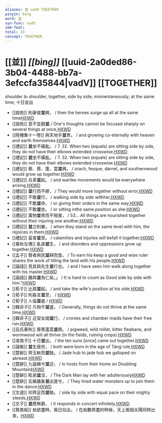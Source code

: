 ```yaml
---
aliases: 並 vadV TOGETHER
pinyin: bìng
word: 並
syn-func: vadV
sem-feat: 
total: 33
concept: TOGETHER 
---
```

# [[並]] *[[bìng]]*  [[uuid-2a0ded86-3b04-4488-bb7a-3efccfa35844|vadV]] [[TOGETHER]]
shoulder to shoulder, together, side by side; momentaneously; at the same time; 十日並出
 - [[說苑]] 則豪俊**並**興， / then the heroes surge up all at the same time[HXWD](https://hxwd.org/textview.html?location=CH1a0907_CHANT_001-18a.50)
 - [[說苑]] 意不並銳**並** / One's thoughts cannot be focused sharply on several things at once,[HXWD](https://hxwd.org/textview.html?location=CH1a0907_CHANT_016-3a.2)
 - [[陸機集十一卷]] 與天地乎**並**育。 / and growing co-eternally with heaven and earth themselves.[HXWD](https://hxwd.org/textview.html?location=CH2b1575_CHANT_001-14a.11)
 - [[禮記]] **並**坐不橫肱。 / 7. 32. When two (equals) are sitting side by side, they do not have their elbows extended crosswise.[HXWD](https://hxwd.org/textview.html?location=KR1d0052_tls_001-18a.8)
 - [[禮記]] **並**坐不橫肱。 / 7. 32. When two (equals) are sitting side by side, they do not have their elbows extended crosswise.[HXWD](https://hxwd.org/textview.html?location=KR1d0052_tls_001-18a.8)
 - [[禮記]] 藜、莠、蓬、蒿**並**興。 / orach, fesque, darnel, and southernwood would grow up together.[HXWD](https://hxwd.org/textview.html?location=KR1d0052_tls_006-12a.8)
 - [[禮記]] 兵革**並**起。 / and warlike movements would be everywhere arising.[HXWD](https://hxwd.org/textview.html?location=KR1d0052_tls_006-35a.1)
 - [[禮記]] **並**行而不繆， / They would move together without error,[HXWD](https://hxwd.org/textview.html?location=KR1d0052_tls_009-35a.64)
 - [[禮記]] 不敢**並**行， / walking side by side withher,[HXWD](https://hxwd.org/textview.html?location=KR1d0052_tls_012-13a.11)
 - [[禮記]] 不敢**並**命， / or giving their orders in the same way,[HXWD](https://hxwd.org/textview.html?location=KR1d0052_tls_012-13a.12)
 - [[禮記]] 不敢**並**坐。 / or sitting inthe same position as she.[HXWD](https://hxwd.org/textview.html?location=KR1d0052_tls_012-13a.13)
 - [[禮記]] 萬物**並**育而不相害， / 53... All things are nourished together without their injuring one another;[HXWD](https://hxwd.org/textview.html?location=KR1d0052_tls_032-30a.10)
 - [[禮記]] **並**立則樂， / when they stand on the same level with him, the rejoices in them;[HXWD](https://hxwd.org/textview.html?location=KR1d0052_tls_042-11a.4)
 - [[禮記]] 菑害**並**至。 / calamities and injuries will befall it together;[HXWD](https://hxwd.org/textview.html?location=KR1d0052_tls_043-2a.221)
 - [[春秋左傳]] 亂虐**並**生， / and disorders and oppressions grow up together.[HXWD](https://hxwd.org/textview.html?location=KR1e0001_tls_009-293a.45)
 - [[孟子]] 賢者與民**並**耕而食， / To earn his keep a good and wise ruler shares the work of tilling the land with his people.[HXWD](https://hxwd.org/textview.html?location=KR1h0001_tls_005-26a.7)
 - [[論語]] 見其與先生**並**行也。 / and I have seen him walk along together with his master.[HXWD](https://hxwd.org/textview.html?location=KR1h0004_tls_014-59a.7)
 - [[論語]] 難與**並**為仁矣。」 / It is hard to count as Good side by side with him."[HXWD](https://hxwd.org/textview.html?location=KR1h0004_tls_019-20a.1)
 - [[荀子]] 比肩**並**起。 / and take the wife's position at his side.[HXWD](https://hxwd.org/textview.html?location=KR3a0002_tls_005-4a.10)
 - [[荀子]] 則姦言**並**至，
                     / [HXWD](https://hxwd.org/textview.html?location=KR3a0002_tls_009-3a.13)
 - [[荀子]] 人倫**並**處 / [HXWD](https://hxwd.org/textview.html?location=KR3a0002_tls_010-1a.6)
 - [[韓非子]] 凡物不**並**盛， / Generally, things do not thrive at the same time,[HXWD](https://hxwd.org/textview.html?location=KR3c0005_tls_020-21a.2)
 - [[韓非子]] 近習女謁**並**行， / cronies and chamber maids have their free run.[HXWD](https://hxwd.org/textview.html?location=KR3c0005_tls_045-26a.5)
 - [[呂氏春秋]] 藜莠蓬蒿**並**興。 / pigweed, wild millet, bitter fleabane, and wormwood will all thrive (in the fields, ruining crops).[HXWD](https://hxwd.org/textview.html?location=KR3j0009_tls_001-8a.9)
 - [[淮南子]] 十日**並**出，
                     / the ten suns [once] came out together.[HXWD](https://hxwd.org/textview.html?location=KR3j0010_tls_008-5a.20)
 - [[論衡]] **並**生唐世， / both were born in the age of Táng rule,[HXWD](https://hxwd.org/textview.html?location=KR3j0080_tls_001-4a.8)
 - [[楚辭]] 齊玉軑而**並**馳。 / Jade hub to jade hub we galloped on abreast.[HXWD](https://hxwd.org/textview.html?location=KR4a0001_tls_001-8a.27)
 - [[楚辭]] 九嶷繽兮**並**迎， / In hosts from their home on Doubting Mountain[HXWD](https://hxwd.org/textview.html?location=KR4a0001_tls_002-8a.34)
 - [[楚辭]] 眩弟**並**淫， / The Dark Man lay with her adulterously[HXWD](https://hxwd.org/textview.html?location=KR4a0001_tls_003-5a.52)
 - [[楚辭]] 玄螭蟲象**並**出進兮， / They lined water monsters up to join them in the dance:[HXWD](https://hxwd.org/textview.html?location=KR4a0001_tls_005-9a.10)
 - [[文選]] 仰齊足而**並**馳。
                     / side by side with equal pace on their mighty steeds,[HXWD](https://hxwd.org/textview.html?location=KR4h0001_tls_052-7a.14)
 - [[文子]] **並**應無窮， / it responds in concert infinitely.[HXWD](https://hxwd.org/textview.html?location=KR5c0118_tls_001-1a.50)
 - [[賢愚經]] 劫欲盡時，兩日竝出， / 在劫數將盡的時候，天上兩個太陽同時出來，[HXWD](https://hxwd.org/textview.html?location=KR6b0059_T_001-0355a.6)